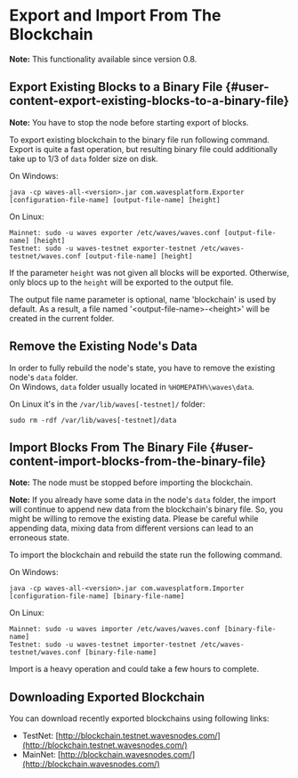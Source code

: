 # Export and Import From The Blockchain

**Note:** This functionality available since version 0.8.

## Export Existing Blocks to a Binary File {#user-content-export-existing-blocks-to-a-binary-file}

**Note:** You have to stop the node before starting export of blocks.

To export existing blockchain to the binary file run following command. Export is quite a fast operation, but resulting binary file could additionally take up to 1/3 of `data` folder size on disk.

On Windows:

```
java -cp waves-all-<version>.jar com.wavesplatform.Exporter [configuration-file-name] [output-file-name] [height]
```

On Linux:

```
Mainnet: sudo -u waves exporter /etc/waves/waves.conf [output-file-name] [height]
Testnet: sudo -u waves-testnet exporter-testnet /etc/waves-testnet/waves.conf [output-file-name] [height]
```

If the parameter `height` was not given all blocks will be exported. Otherwise, only blocs up to the `height` will be exported to the output file.

The output file name parameter is optional, name 'blockchain' is used by default. As a result, a file named '&lt;output-file-name&gt;-&lt;height&gt;' will be created in the current folder.

## Remove the Existing Node's Data

In order to fully rebuild the node's state, you have to remove the existing node's `data` folder.  
On Windows, `data` folder usually located in `%HOMEPATH%\waves\data`.

On Linux it's in the `/var/lib/waves[-testnet]/` folder:

```
sudo rm -rdf /var/lib/waves[-testnet]/data
```

## Import Blocks From The Binary File {#user-content-import-blocks-from-the-binary-file}

**Note:** The node must be stopped before importing the blockchain.

**Note:** If you already have some data in the node's `data` folder, the import will continue to append new data from the blockchain's binary file. So, you might be willing to remove the existing data. Please be careful while appending data, mixing data from different versions can lead to an erroneous state.

To import the blockchain and rebuild the state run the following command.

On Windows:

```
java -cp waves-all-<version>.jar com.wavesplatform.Importer [configuration-file-name] [binary-file-name]
```

On Linux:

```
Mainnet: sudo -u waves importer /etc/waves/waves.conf [binary-file-name]
Testnet: sudo -u waves-testnet importer-testnet /etc/waves-testnet/waves.conf [binary-file-name]
```

Import is a heavy operation and could take a few hours to complete.

## Downloading Exported Blockchain

You can download recently exported blockchains using following links:

* TestNet: [http://blockchain.testnet.wavesnodes.com/](http://blockchain.testnet.wavesnodes.com/)
* MainNet: [http://blockchain.wavesnodes.com/](http://blockchain.wavesnodes.com/)



